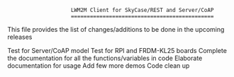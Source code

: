                         LWM2M Client for SkyCase/REST and Server/CoAP
                        =============================================
This file provides the list of changes/additions to be done in the upcoming releases

Test for Server/CoAP model
Test for RPI and FRDM-KL25 boards
Complete the documentation for all the functions/variables in code
Elaborate documentation for usage
Add few more demos
Code clean up
